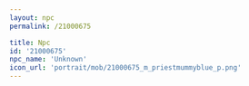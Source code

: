 ```yaml
---
layout: npc
permalink: /21000675

title: Npc
id: '21000675'
npc_name: 'Unknown'
icon_url: 'portrait/mob/21000675_m_priestmummyblue_p.png'
---
```

